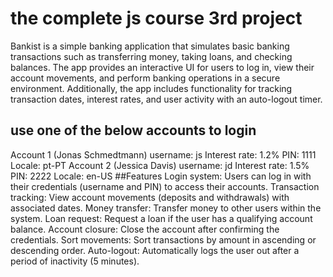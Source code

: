 # the complete js course 3rd project
Bankist is a simple banking application that simulates basic banking transactions such as transferring money, taking loans, and checking balances. The app provides an interactive UI for users to log in, view their account movements, and perform banking operations in a secure environment. Additionally, the app includes functionality for tracking transaction dates, interest rates, and user activity with an auto-logout timer.
## use one of the below accounts to login
Account 1 (Jonas Schmedtmann)
username: js
Interest rate: 1.2%
PIN: 1111
Locale: pt-PT
Account 2 (Jessica Davis)
username: jd
Interest rate: 1.5%
PIN: 2222
Locale: en-US
##Features
Login system: Users can log in with their credentials (username and PIN) to access their accounts.
Transaction tracking: View account movements (deposits and withdrawals) with associated dates.
Money transfer: Transfer money to other users within the system.
Loan request: Request a loan if the user has a qualifying account balance.
Account closure: Close the account after confirming the credentials.
Sort movements: Sort transactions by amount in ascending or descending order.
Auto-logout: Automatically logs the user out after a period of inactivity (5 minutes).
